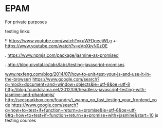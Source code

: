 # EPAM

For private purposes

testing links:


!! https://www.youtube.com/watch?v=uWFDqecjWLg
+- https://www.youtube.com/watch?v=eVpXkyN0zOE

. https://www.npmjs.com/package/jasmine-as-promised

. http://blog.pivotal.io/labs/labs/testing-javascript-promises

www.rexfeng.com/blog/2014/07/how-to-unit-test-your-js-and-use-it-in-the-browser/
https://www.google.com/search?q=mock+document+and+window+objects&ie=utf-8&oe=utf-8
http://blog.founddrama.net/2012/09/headless-javascript-testing-with-jasmine-and-phantomjs/
http://seesparkbox.com/foundry/i_wanna_go_fast_testing_your_frontend_code
https://www.google.com/search?q=how+to+test+if+function+return+a+promise&ie=utf-8&oe=utf-8#q=how+to+test+if+function+return+a+promise+with+jasmine&start=10
js testing courses

